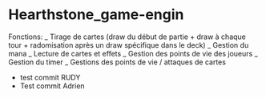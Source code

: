 # Hearthstone_game-engin

Fonctions:
_ Tirage de cartes (draw du début de partie + draw à chaque tour + radomisation après un draw spécifique dans le deck)
_ Gestion du mana
_ Lecture de cartes et effets
_ Gestion des points de vie des joueurs
_ Gestion du timer
_ Gestions des points de vie / attaques de cartes

- test commit RUDY
- Test commit Adrien  